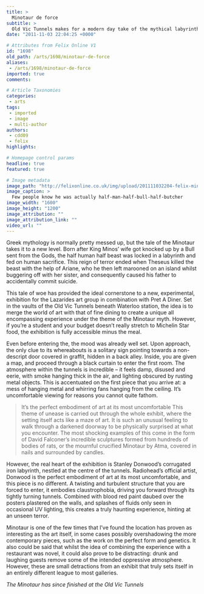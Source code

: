 ```yaml
---
title: >
  Minotaur de force
subtitle: >
  Old Vic Tunnels makes for a modern day take of the mythical labyrinth – complete with bistro
date: "2011-11-03 22:04:25 +0000"

# Attributes from Felix Online V1
id: "1698"
old_path: /arts/1698/minotaur-de-force
aliases:
 - /arts/1698/minotaur-de-force
imported: true
comments:

# Article Taxonomies
categories:
 - arts
tags:
 - imported
 - image
 - multi-author
authors:
 - cdd09
 - felix
highlights:

# Homepage control params
headline: true
featured: true

# Image metadata
image_path: "http://felixonline.co.uk/img/upload/201111032204-felix-mino3.jpg"
image_caption: >
  Few people know he was actually half-man-half-bull-half-butcher
image_width: "1600"
image_height: "1200"
image_attribution: ""
image_attribution_link: ""
video_url: ""
---
```


Greek mythology is normally pretty messed up, but the tale of the Minotaur takes it to a new level. Born after King Minos’ wife got knocked up by a Bull sent from the Gods, the half human half beast was locked in a labyrinth and fed on human sacrifice. This reign of terror ended when Theseus killed the beast with the help of Ariane, who he then left marooned on an island whilst buggering off with her sister, and consequently caused his father to accidentally commit suicide.

This tale of woe has provided the ideal cornerstone to a new, experimental, exhibition for the Lazarides art group in combination with Pret A Diner. Set in the vaults of the Old Vic Tunnels beneath Waterloo station, the idea is to merge the world of art with that of fine dining to create a unique all encompassing experience under the theme of the Minotaur myth. However, if you’re a student and your budget doesn’t really stretch to Michelin Star food, the exhibition is fully accessible minus the meal.

Even before entering the, the mood was already well set. Upon approach, the only clue to its whereabouts is a solitary sign pointing towards a non-descript door covered in graffit, hidden in a back alley. Inside, you are given a map, and proceed through a black curtain to enter the first room. The atmosphere within the tunnels is incredible – it feels damp, disused and eerie, with smoke hanging thick in the air, and lighting obscured by rusting metal objects. This is accentuated on the first piece that you arrive at: a mess of hanging metal and whirring fans hanging from the ceiling. It’s uncomfortable viewing for reasons you cannot quite fathom.
> It’s the perfect embodiment of art at its most uncomfortable
This theme of unease is carried out through the whole exhibit, where the setting itself acts like a maze of art. It is such an unusual feeling to walk through a darkened doorway to be physically surprised at what you encounter. The most shocking examples of this come in the form of David Falconer’s incredible sculptures formed from hundreds of bodies of rats, or the mournful crucified Minotaur by Atma, covered in nails and surrounded by candles.

However, the real heart of the exhibition is Stanley Donwood’s corrugated iron labyrinth, nestled at the centre of the tunnels. Radiohead’s official artist, Donwood is the perfect embodiment of art at its most uncomfortable, and this piece is no different. A twisting and turbulent structure that you are forced to enter, it embodies claustrophobia, driving you forward through its tightly turning tunnels. Combined with blood red paint daubed over the posters plastered on the walls, and splashes of fluids only seen in occasional UV lighting, this creates a truly haunting experience, hinting at an unseen terror.

Minotaur is one of the few times that I’ve found the location has proven as interesting as the art itself, in some cases possibly overshadowing the more contemporary pieces, such as the work on the perfect form and genetics. It also could be said that whilst the idea of combining the experience with a restaurant was novel, it could also prove to be distracting: drunk and laughing guests remove some of the intended oppressive atmosphere. However, these are small detractions from an exhibit that truly sets itself in an entirely different league to most galleries.

_The Minotaur has since finished at the Old Vic Tunnels_
